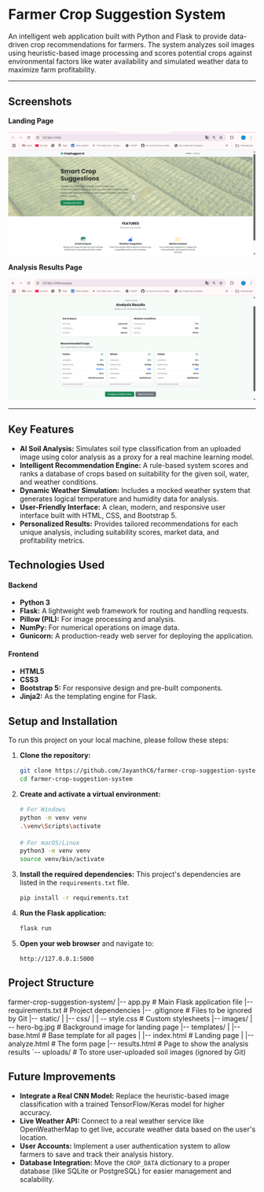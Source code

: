 # Farmer Crop Suggestion System

An intelligent web application built with Python and Flask to provide data-driven crop recommendations for farmers. The system analyzes soil images using heuristic-based image processing and scores potential crops against environmental factors like water availability and simulated weather data to maximize farm profitability.

---

## Screenshots

**Landing Page**

![alt text](<Screenshot (354).png>)

**Analysis Results Page**

![alt text](<Screenshot (355).png>)

---

## Key Features

-   **AI Soil Analysis:** Simulates soil type classification from an uploaded image using color analysis as a proxy for a real machine learning model.
-   **Intelligent Recommendation Engine:** A rule-based system scores and ranks a database of crops based on suitability for the given soil, water, and weather conditions.
-   **Dynamic Weather Simulation:** Includes a mocked weather system that generates logical temperature and humidity data for analysis.
-   **User-Friendly Interface:** A clean, modern, and responsive user interface built with HTML, CSS, and Bootstrap 5.
-   **Personalized Results:** Provides tailored recommendations for each unique analysis, including suitability scores, market data, and profitability metrics.

## Technologies Used

#### Backend
-   **Python 3**
-   **Flask:** A lightweight web framework for routing and handling requests.
-   **Pillow (PIL):** For image processing and analysis.
-   **NumPy:** For numerical operations on image data.
-   **Gunicorn:** A production-ready web server for deploying the application.

#### Frontend
-   **HTML5**
-   **CSS3**
-   **Bootstrap 5:** For responsive design and pre-built components.
-   **Jinja2:** As the templating engine for Flask.

## Setup and Installation

To run this project on your local machine, please follow these steps:

1.  **Clone the repository:**
    ```bash
    git clone https://github.com/JayanthC6/farmer-crop-suggestion-system.git
    cd farmer-crop-suggestion-system
    ```

2.  **Create and activate a virtual environment:**
    ```bash
    # For Windows
    python -m venv venv
    .\venv\Scripts\activate

    # For macOS/Linux
    python3 -m venv venv
    source venv/bin/activate
    ```

3.  **Install the required dependencies:**
    This project's dependencies are listed in the `requirements.txt` file.
    ```bash
    pip install -r requirements.txt
    ```

4.  **Run the Flask application:**
    ```bash
    flask run
    ```

5.  **Open your web browser** and navigate to:
    ```
    http://127.0.0.1:5000
    ```

## Project Structure

farmer-crop-suggestion-system/
|-- app.py # Main Flask application file
|-- requirements.txt # Project dependencies
|-- .gitignore # Files to be ignored by Git
|-- static/
| |-- css/
| | -- style.css # Custom stylesheets |-- images/
| -- hero-bg.jpg # Background image for landing page |-- templates/ | |-- base.html # Base template for all pages | |-- index.html # Landing page | |-- analyze.html # The form page |-- results.html # Page to show the analysis results
`-- uploads/ # To store user-uploaded soil images (ignored by Git)


## Future Improvements

-   **Integrate a Real CNN Model:** Replace the heuristic-based image classification with a trained TensorFlow/Keras model for higher accuracy.
-   **Live Weather API:** Connect to a real weather service like OpenWeatherMap to get live, accurate weather data based on the user's location.
-   **User Accounts:** Implement a user authentication system to allow farmers to save and track their analysis history.
-   **Database Integration:** Move the `CROP_DATA` dictionary to a proper database (like SQLite or PostgreSQL) for easier management and scalability.